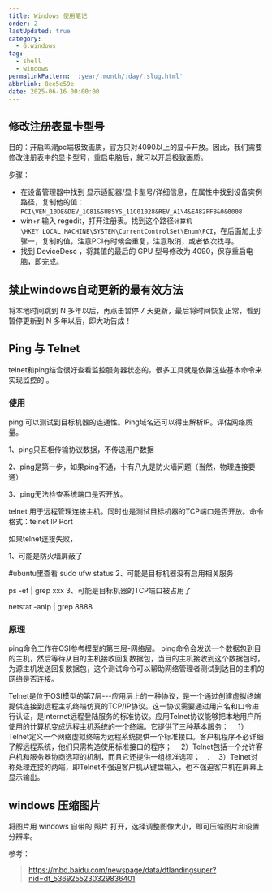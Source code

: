 ```yaml
---
title: Windows 使用笔记
order: 2
lastUpdated: true
category:
  - 6.windows
tag:
  - shell
  - windows
permalinkPattern: ':year/:month/:day/:slug.html'
abbrlink: 8ee5e59e
date: 2025-06-16 00:00:00
---
```


## 修改注册表显卡型号
目的：开启鸣潮pc端极致画质，官方只对4090以上的显卡开放。因此，我们需要修改注册表中的显卡型号，重启电脑后，就可以开启极致画质。

步骤：
- 在设备管理器中找到 显示适配器/显卡型号/详细信息，在属性中找到设备实例路径，复制他的值：`PCI\VEN_10DE&DEV_1C81&SUBSYS_11C01028&REV_A1\4&E482FF8&0&0008`
- win+r 输入 regedit，打开注册表。找到这个路径`计算机\HKEY_LOCAL_MACHINE\SYSTEM\CurrentControlSet\Enum\PCI`，在后面加上步骤一，复制的值，注意PCI有时候会重复，注意取消，或者依次找寻。
- 找到 DeviceDesc ，将其值的最后的 GPU 型号修改为 4090，保存重启电脑，即完成。

## 禁止windows自动更新的最有效方法
将本地时间跳到 N 多年以后，再点击暂停 7 天更新，最后将时间恢复正常，看到暂停更新到 N 多年以后，即大功告成！


## Ping 与 Telnet

telnet和ping结合很好查看监控服务器状态的，很多工具就是依靠这些基本命令来实现监控的 。
### 使用
ping 可以测试到目标机器的连通性。Ping域名还可以得出解析IP。评估网络质量。

1、ping只互相传输协议数据，不传送用户数据

2、ping是第一步，如果ping不通，十有八九是防火墙问题（当然，物理连接要通）

3、ping无法检查系统端口是否开放。

telnet 用于远程管理连接主机。同时也是测试目标机器的TCP端口是否开放。命令格式：telnet IP Port

如果telnet连接失败，

1、可能是防火墙屏蔽了

#ubuntu里查看
sudo ufw status
2、可能是目标机器没有启用相关服务

ps -ef | grep xxx
3、可能是目标机器的TCP端口被占用了

netstat -anlp | grep 8888

### 原理
ping命令工作在OSI参考模型的第三层-网络层。
ping命令会发送一个数据包到目的主机，然后等待从目的主机接收回复数据包，当目的主机接收到这个数据包时，为源主机发送回复数据包，这个测试命令可以帮助网络管理者测试到达目的主机的网络是否连接。

Telnet是位于OSI模型的第7层---应用层上的一种协议，是一个通过创建虚拟终端提供连接到远程主机终端仿真的TCP/IP协议。这一协议需要通过用户名和口令进行认证，是Internet远程登陆服务的标准协议。应用Telnet协议能够把本地用户所使用的计算机变成远程主机系统的一个终端。它提供了三种基本服务：　
1）Telnet定义一个网络虚拟终端为远程系统提供一个标准接口。客户机程序不必详细了解远程系统，他们只需构造使用标准接口的程序；　
2）Telnet包括一个允许客户机和服务器协商选项的机制，而且它还提供一组标准选项；　.　
3）Telnet对称处理连接的两端，即Telnet不强迫客户机从键盘输入，也不强迫客户机在屏幕上显示输出。


## windows 压缩图片

将图片用 windows 自带的 照片 打开，选择调整图像大小，即可压缩图片和设置分辨率。

参考：
> https://mbd.baidu.com/newspage/data/dtlandingsuper?nid=dt_5369255230329836401